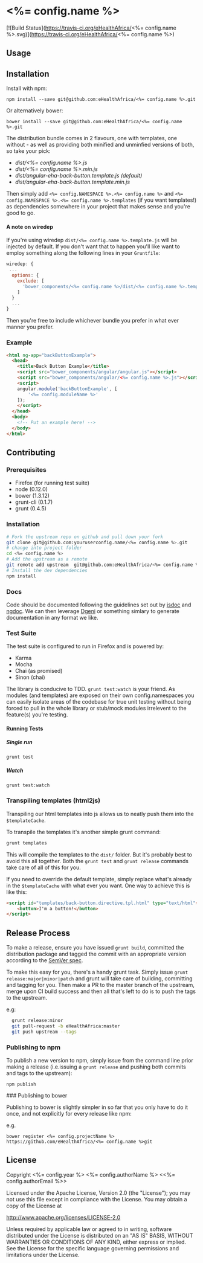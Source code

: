 # <%= config.name %>

[![Build Status](https://travis-ci.org/eHealthAfrica/<%= config.name %>.svg)](https://travis-ci.org/eHealthAfrica/<%= config.name %>)

## Usage

## Installation

Install with npm:

    npm install --save git@github.com:eHealthAfrica/<%= config.name %>.git

Or alternatively bower:

    bower install --save git@github.com:eHealthAfrica/<%= config.name %>.git

The distribution bundle comes in 2 flavours, one with templates, one without - as well as providing both minified and unminfied versions of both, so take your pick:

- *dist/<%= config.name %>.js*
- *dist/<%= config.name %>.min.js*
- *dist/angular-eha-back-button.template.js* *(default)*
- *dist/angular-eha-back-button.template.min.js*

Then simply add `<%= config.NAMESPACE %>.<%= config.name %>` and `<%= config.NAMESPACE %>.<%= config.name %>.templates` (if you want templates!) as dependencies somewhere in your project that makes sense and you're good to go.

#### A note on wiredep

If you're using wiredep `dist/<%= config.name %>.template.js` will be injected by default. If you don't want that to happen you'll like want to employ something along the following lines in your `Gruntfile`:

```javascript
wiredep: {
 ...
  options: {
    exclude: [
      'bower_components/<%= config.name %>/dist/<%= config.name %>.templates.js'
    ]
  }
  ...
}
```

Then you're free to include whichever bundle you prefer in what ever manner you prefer.

### Example

```html
<html ng-app="backButtonExample">
  <head>
    <title>Back Button Example</title>
    <script src="bower_components/angular/angular.js"></script>
    <script src="bower_components/angular/<%= config.name %>.js"></script>
    <script>
    angular.module('backButtonExample', [
        '<%= config.moduleName %>'
    ]);
    </script>
  </head>
  <body>
    <!-- Put an example here! -->
  </body>
</html>
```

## Contributing

### Prerequisites

- Firefox (for running test suite)
- node (0.12.0)
- bower (1.3.12)
- grunt-cli (0.1.7)
- grunt (0.4.5)


### Installation

```bash
# Fork the upstream repo on github and pull down your fork
git clone git@github.com:youruserconfig.name/<%= config.name %>.git
# change into project folder
cd <%= config.name %>
# Add the upstream as a remote
git remote add upstream  git@github.com:eHealthAfrica/<%= config.name %>.git
# Install the dev dependencies
npm install
```

### Docs

Code should be documented following the guidelines set out by [jsdoc](http://usejsdoc.org/) and [ngdoc](https://github.com/angular/angular.js/wiki/Writing-AngularJS-Documentation). We can then leverage [Dgeni](http://github.com/angular/dgeni) or something simlary to generate documentation in any format we like.

### Test Suite

The test suite is configured to run in Firefox and is powered by:

- Karma
- Mocha
- Chai (as promised)
- Sinon (chai)

The library is conducive to TDD.  `grunt test:watch` is your friend. As modules (and templates) are exposed on their own config.namespaces you can easily isolate areas of the codebase for true unit testing without being forced to pull in the whole library or stub/mock modules irrelevent to the feature(s) you're testing.

#### Running Tests

##### Single run

```bash
grunt test
```

##### Watch

```bash
grunt test:watch
```

### Transpiling templates (html2js)

Transpiling our html templates into js allows us to neatly push them into the `$templateCache`.

To transpile the templates it's another simple grunt command:

```bash
grunt templates
```

This will compile the templates to the `dist/` folder. But it's probably best to avoid this all together. Both the `grunt test` and `grunt release` commands take care of all of this for you.

If you need to override the default template, simply replace what's already in the `$templateCache` with what ever you want. One way to achieve this is like this:

```html
<script id="templates/back-button.directive.tpl.html" type="text/html">
    <button>I'm a button!</button>
</script>
```

## Release Process

To make a release, ensure you have issued `grunt build`, committed the distribution package and tagged the commit with an appropriate version according to the [SemVer spec](http://semver.org/).

To make this easy for you, there's a handy grunt task. Simply issue `grunt release:major|minor|patch` and grunt will take care of building, committing and tagging for you. Then make a PR to the master branch of the upstream, merge upon CI build success and then all that's left to do is to push the tags to the upstream.

e.g:

```bash
  grunt release:minor
  git pull-request -b eHealthAfrica:master
  git push upstream --tags
```

### Publishing to npm

To publish a new version to npm, simply issue from the command line prior making a release (i.e.issuing a `grunt release` and pushing both commits and tags to the upstream):

```
npm publish
```

### Publishing to bower

Publishing to bower is slightly simpler in so far that you only have to do it once, and not explicitly for every release like npm:

e.g.

```
bower register <%= config.projectName %> https://github.com/eHealthAfrica/<%= config.name %>git
```
## License

Copyright <%= config.year %> <%= config.authorName %> <<%= config.authorEmail %>>

Licensed under the Apache License, Version 2.0 (the "License"); you may not use this file except in compliance with the License.  You may obtain a copy of the License at

http://www.apache.org/licenses/LICENSE-2.0

Unless required by applicable law or agreed to in writing, software distributed under the License is distributed on an "AS IS" BASIS, WITHOUT WARRANTIES OR CONDITIONS OF ANY KIND, either express or implied.  See the License for the specific language governing permissions and limitations under the License.


